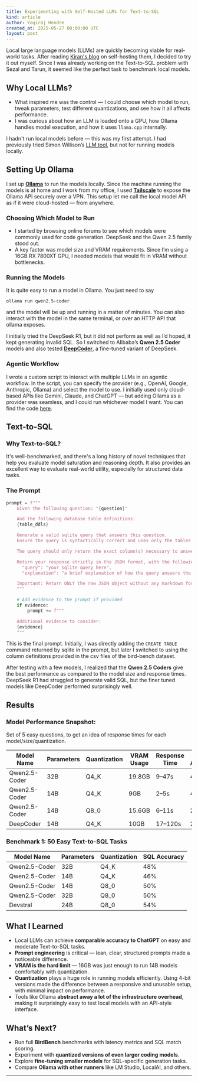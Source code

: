 ```yaml
---
title: Experimenting with Self-Hosted LLMs for Text-to-SQL
kind: article
author: Yogiraj Hendre
created_at: 2025-05-27 00:00:00 UTC
layout: post
---
```

Local large language models (LLMs) are quickly becoming viable for real-world tasks. After reading [Kiran's blog](https://blog.nilenso.com/blog/2025/05/06/local-llm-setup/) on self-hosting them, I decided to try it out myself. Since I was already working on the Text-to-SQL problem with Sezal and Tarun, it seemed like the perfect task to benchmark local models.

## Why Local LLMs?

- What inspired me was the control — I could choose which model to run, tweak parameters, test different quantizations, and see how it all affects performance.
- I was curious about how an LLM is loaded onto a GPU, how Ollama handles model execution, and how it uses `llama.cpp` internally.

I hadn't run local models before — this was my first attempt. I had previously tried Simon Willison’s [LLM tool](https://github.com/simonw/llm), but not for running models locally.

## Setting Up Ollama

I set up [**Ollama**](https://ollama.com/) to run the models locally. Since the machine running the models is at home and I work from my office, I used [**Tailscale**](https://tailscale.com/) to expose the Ollama API securely over a VPN. This setup let me call the local model API as if it were cloud-hosted — from anywhere.

### Choosing Which Model to Run

- I started by browsing online forums to see which models were commonly used for code generation. DeepSeek and the Qwen 2.5 family stood out.
- A key factor was model size and VRAM requirements. Since I’m using a 16GB RX 7800XT GPU, I needed models that would fit in VRAM without bottlenecks.

### Running the Models

It is quite easy to run a model in Ollama. You just need to say
```
ollama run qwen2.5-coder
```
and the model will be up and running in a matter of minutes. You can also interact with the model in the same terminal, or over an HTTP API that ollama exposes. 

I initially tried the DeepSeek R1, but it did not perform as well as I’d hoped, it kept generating invalid SQL. So I switched to Alibaba’s **Qwen 2.5 Coder** models and also tested [**DeepCoder**](https://www.together.ai/blog/deepcoder), a fine-tuned variant of DeepSeek.

### Agentic Workflow

I wrote a custom script to interact with multiple LLMs in an agentic workflow. In the script, you can specify the provider (e.g., OpenAI, Google, Anthropic, Ollama) and select the model to use. I initially used only cloud-based APIs like Gemini, Claude, and ChatGPT — but adding Ollama as a provider was seamless, and I could run whichever model I want. You can find the code [here](https://github.com/nilenso/agentic-sql-generator).

## Text-to-SQL

### Why Text-to-SQL?

It's well-benchmarked, and there's a long history of novel techniques that help you evaluate model saturation and reasoning depth. It also provides an excellent way to evaluate real-world utility, especially for structured data tasks.

### The Prompt

```python
prompt = f"""
    Given the following question: "{question}"

    And the following database table definitions:
    {table_ddls}

    Generate a valid sqlite query that answers this question.
    Ensure the query is syntactically correct and uses only the tables and columns defined above.

    The query should only return the exact column(s) necessary to answer the question. Avoid including extra data unless it's the answer.

    Return your response strictly in the JSON format, with the following fields:
      "query": "your sqlite query here",
      "explanation": "a brief explanation of how the query answers the question"

    Important: Return ONLY the raw JSON object without any markdown formatting, code blocks, or additional text.
    """

    # Add evidence to the prompt if provided
    if evidence:
        prompt += f"""

    Additional evidence to consider:
    {evidence}
    """

```

This is the final prompt. Initially, I was directly adding the `CREATE TABLE` command returned by sqlite in the prompt, but later I switched to using the column definitions provided in the csv files of the bird-bench dataset. 

After testing with a few models, I realized that the **Qwen 2.5 Coders** give the best performance as compared to the model size and response times. DeepSeek R1 had struggled to generate valid SQL, but the finer tuned models like DeepCoder performed surprisingly well.

## Results

### Model Performance Snapshot:

Set of 5 easy questions, to get an idea of response times for each model/size/quantization.

| Model Name | Parameters | Quantization | VRAM Usage | Response Time | SQL Accuracy |
| --- | --- | --- | --- | --- | --- |
| Qwen2.5-Coder | 32B | Q4_K | 19.8GB | 9–47s | 40% |
| Qwen2.5-Coder | 14B | Q4_K | 9GB | 2–5s | 40% |
| Qwen2.5-Coder | 14B | Q8_0 | 15.6GB | 6–11s | 20% |
| DeepCoder | 14B | Q4_K | 10GB | 17–120s | 20% |

### Benchmark 1: 50 Easy Text-to-SQL Tasks

| Model Name | Parameters | Quantization | SQL Accuracy |
| --- | --- | --- | --- |
| Qwen2.5-Coder | 32B | Q4_K | 48% |
| Qwen2.5-Coder | 14B | Q4_K | 46% |
| Qwen2.5-Coder | 14B | Q8_0 | 50% |
| Qwen2.5-Coder | 32B | Q8_0 | 50% |
| Devstral | 24B | Q8_0 | 54% |

## What I Learned

- Local LLMs can achieve **comparable accuracy to ChatGPT** on easy and moderate Text-to-SQL tasks.
- **Prompt engineering** is critical — lean, clear, structured prompts made a noticeable difference.
- **VRAM is the hard limit** — 16GB was just enough to run 14B models comfortably with quantization.
- **Quantization** plays a huge role in running models efficiently. Using 4-bit versions made the difference between a responsive and unusable setup, with minimal impact on performance.
- Tools like Ollama **abstract away a lot of the infrastructure overhead**, making it surprisingly easy to test local models with an API-style interface.

## What’s Next?

- Run full **BirdBench** benchmarks with latency metrics and SQL match scoring.
- Experiment with **quantized versions of even larger coding models**.
- Explore **fine-tuning smaller models** for SQL-specific generation tasks.
- Compare **Ollama with other runners** like LM Studio, LocalAI, and others.

---
